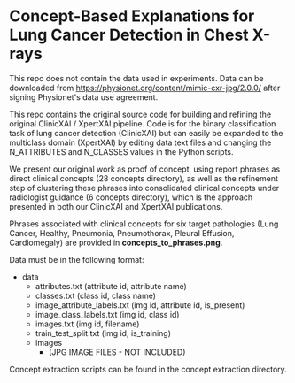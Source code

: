 # Concept-Based Explanations for Lung Cancer Detection in Chest X-rays

This repo does not contain the data used in experiments. Data can be downloaded from https://physionet.org/content/mimic-cxr-jpg/2.0.0/ after signing Physionet's data use agreement.

This repo contains the original source code for building and refining the original ClinicXAI / XpertXAI pipeline. Code is for the binary classification task of lung cancer detection (ClinicXAI) but can easily be expanded to the multiclass domain (XpertXAI) by editing data text files and changing the N_ATTRIBUTES and N_CLASSES values in the Python scripts.

We present our original work as proof of concept, using report phrases as direct clinical concepts (28 concepts directory), as well as the refinement step of clustering these phrases into consolidated clinical concepts under radiologist guidance (6 concepts directory), which is the approach presented in both our ClinicXAI and XpertXAI publications.

Phrases associated with clinical concepts for six target pathologies (Lung Cancer, Healthy, Pneumonia, Pneumothorax, Pleural Effusion, Cardiomegaly) are provided in **concepts_to_phrases.png**.

Data must be in the following format:

- data
    - attributes.txt (attribute id, attribute name)
    - classes.txt (class id, class name)
    - image_attribute_labels.txt (img id, attribute id, is_present)
    - image_class_labels.txt (img id, class id)
    - images.txt (img id, filename)
    - train_test_split.txt (img id, is_training)
    - images
        - (JPG IMAGE FILES - NOT INCLUDED)

Concept extraction scripts can be found in the concept extraction directory.
